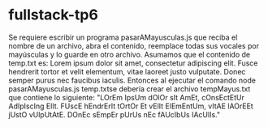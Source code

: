 # fullstack-tp6

Se requiere escribir un programa p​asarAMayusculas.js q​ue reciba el nombre de un archivo, abra el contenido, reemplace todas sus vocales por mayúsculas y lo guarde en otro archivo.
Asumamos que el contenido de temp.txt es:
Lorem ipsum dolor sit amet, consectetur adipiscing elit. Fusce hendrerit tortor et velit elementum, vitae laoreet justo vulputate. Donec semper purus nec faucibus iaculis.
Entonces al ejecutar el comando n​ode pasarAMayusculas.js temp.txt​se debería crear el archivo tempMayus.txt que contiene lo siguiente:
"LOrEm IpsUm dOlOr sIt AmEt, cOnsEctEtUr AdIpIscIng ElIt. FUscE hEndrErIt tOrtOr Et vElIt ElEmEntUm, vItAE lAOrEEt jUstO vUlpUtAtE. DOnEc sEmpEr pUrUs nEc fAUcIbUs IAcUlIs."
